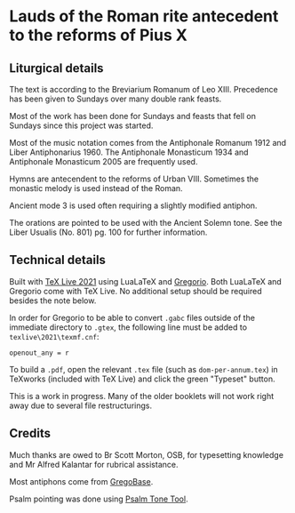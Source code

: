 # Lauds of the Roman rite antecedent to the reforms of Pius X

## Liturgical details

The text is according to the Breviarium Romanum of Leo XIII.
Precedence has been given to Sundays over many double rank feasts.

Most of the work has been done for Sundays and feasts that fell on Sundays since this project was started.

Most of the music notation comes from the Antiphonale Romanum 1912 and Liber Antiphonarius 1960.
The Antiphonale Monasticum 1934 and Antiphonale Monasticum 2005 are frequently used.

Hymns are antecendent to the reforms of Urban VIII. Sometimes the monastic melody is used instead of the Roman.

Ancient mode 3 is used often requiring a slightly modified antiphon.

The orations are pointed to be used with the Ancient Solemn tone. See the Liber Usualis (No. 801) pg. 100 for further information.

## Technical details

Built with [TeX Live 2021](https://www.tug.org/texlive/) using LuaLaTeX and [Gregorio](https://gregorio-project.github.io/index.html).
Both LuaLaTeX and Gregorio come with TeX Live.
No additional setup should be required besides the note below.

In order for Gregorio to be able to convert `.gabc` files outside of the immediate directory to `.gtex`, the following line must be added to `texlive\2021\texmf.cnf`:

	openout_any = r

To build a `.pdf`, open the relevant `.tex` file (such as `dom-per-annum.tex`) in TeXworks (included with TeX Live) and click the green "Typeset" button.

This is a work in progress.
Many of the older booklets will not work right away due to several file restructurings.

## Credits

Much thanks are owed to Br Scott Morton, OSB, for typesetting knowledge and Mr Alfred Kalantar for rubrical assistance.

Most antiphons come from [GregoBase](https://gregobase.selapa.net/).

Psalm pointing was done using [Psalm Tone Tool](https://bbloomf.github.io/jgabc/psalmtone.html).
